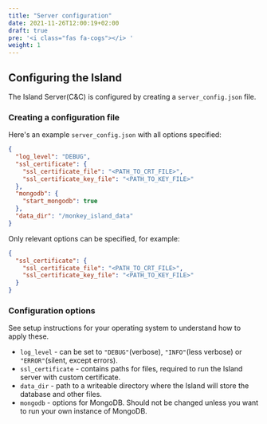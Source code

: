 ```yaml
---
title: "Server configuration"
date: 2021-11-26T12:00:19+02:00
draft: true
pre: '<i class="fas fa-cogs"></i> '
weight: 1
---
```


## Configuring the Island

The Island Server(C&C) is configured by creating a `server_config.json` file.

### Creating a configuration file

Here's an example `server_config.json` with all options specified:
```json
{
  "log_level": "DEBUG",
  "ssl_certificate": {
    "ssl_certificate_file": "<PATH_TO_CRT_FILE>",
    "ssl_certificate_key_file": "<PATH_TO_KEY_FILE>"
  },
  "mongodb": {
    "start_mongodb": true
  },
  "data_dir": "/monkey_island_data"
}
```

Only relevant options can be specified, for example:
```json
{
  "ssl_certificate": {
    "ssl_certificate_file": "<PATH_TO_CRT_FILE>",
    "ssl_certificate_key_file": "<PATH_TO_KEY_FILE>"
  }
}
```

### Configuration options

See setup instructions for your operating system to understand how to apply these.

 - `log_level` - can be set to `"DEBUG"`(verbose), `"INFO"`(less verbose) or `"ERROR"`(silent, except errors).
 - `ssl_certificate` - contains paths for files, required to run the Island server with custom certificate.
 - `data_dir` - path to a writeable directory where the Island will store the database and other files.
 - `mongodb` - options for MongoDB. Should not be changed unless you want to run your own instance of MongoDB.
